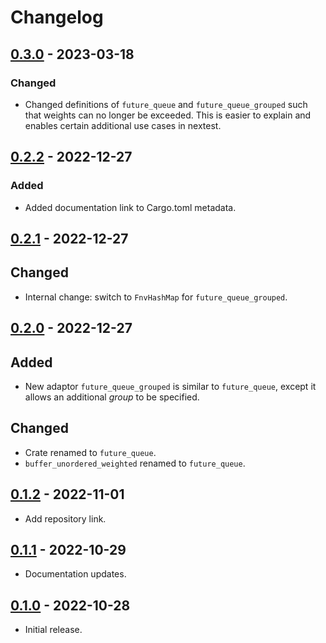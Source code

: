 # Changelog

## [0.3.0] - 2023-03-18

### Changed

- Changed definitions of `future_queue` and `future_queue_grouped` such that weights can no longer be
  exceeded. This is easier to explain and enables certain additional use cases in nextest.

## [0.2.2] - 2022-12-27

### Added

- Added documentation link to Cargo.toml metadata.

## [0.2.1] - 2022-12-27

## Changed

- Internal change: switch to `FnvHashMap` for `future_queue_grouped`.

## [0.2.0] - 2022-12-27

## Added

- New adaptor `future_queue_grouped` is similar to `future_queue`, except it allows an additional *group* to be specified.

## Changed

- Crate renamed to `future_queue`.
- `buffer_unordered_weighted` renamed to `future_queue`.

## [0.1.2] - 2022-11-01

- Add repository link.

## [0.1.1] - 2022-10-29

- Documentation updates.

## [0.1.0] - 2022-10-28

- Initial release.

[0.3.0]: https://github.com/nextest-rs/future-queue/releases/tag/0.3.0
[0.2.2]: https://github.com/nextest-rs/future-queue/releases/tag/0.2.2
[0.2.1]: https://github.com/nextest-rs/future-queue/releases/tag/0.2.1
[0.2.0]: https://github.com/nextest-rs/future-queue/releases/tag/0.2.0
[0.1.2]: https://github.com/nextest-rs/future-queue/releases/tag/0.1.2
[0.1.1]: https://github.com/nextest-rs/future-queue/releases/tag/0.1.1
[0.1.0]: https://github.com/nextest-rs/future-queue/releases/tag/0.1.0
